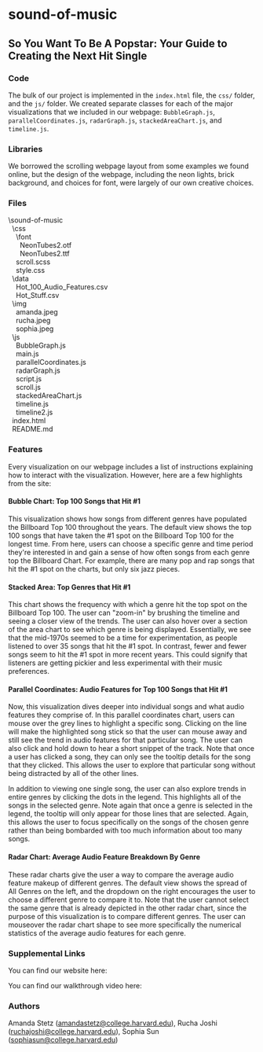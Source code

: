 # sound-of-music

## So You Want To Be A Popstar: Your Guide to Creating the Next Hit Single

### Code

The bulk of our project is implemented in the `index.html` file, the `css/` folder, and the `js/` folder. We created separate classes for each of the major visualizations that we included in our webpage: `BubbleGraph.js`, `parallelCoordinates.js`, `radarGraph.js`, `stackedAreaChart.js`, and `timeline.js`. 

### Libraries

We borrowed the scrolling webpage layout from some examples we found online, but the design of the webpage, including the neon lights, brick background, and choices for font, were largely of our own creative choices.

### Files

\sound-of-music <br>
  &nbsp;&nbsp;\css <br>
    &nbsp;&nbsp;&nbsp;&nbsp;\font <br>
      &nbsp;&nbsp;&nbsp;&nbsp;&nbsp;&nbsp;NeonTubes2.otf <br>
      &nbsp;&nbsp;&nbsp;&nbsp;&nbsp;&nbsp;NeonTubes2.ttf <br>
    &nbsp;&nbsp;&nbsp;&nbsp;scroll.scss <br>
    &nbsp;&nbsp;&nbsp;&nbsp;style.css <br>
  &nbsp;&nbsp;\data <br>
    &nbsp;&nbsp;&nbsp;&nbsp;Hot_100_Audio_Features.csv <br>
    &nbsp;&nbsp;&nbsp;&nbsp;Hot_Stuff.csv <br>
  &nbsp;&nbsp;\img <br>
    &nbsp;&nbsp;&nbsp;&nbsp;amanda.jpeg <br>
    &nbsp;&nbsp;&nbsp;&nbsp;rucha.jpeg <br>
    &nbsp;&nbsp;&nbsp;&nbsp;sophia.jpeg <br>
  &nbsp;&nbsp;\js <br>
    &nbsp;&nbsp;&nbsp;&nbsp;BubbleGraph.js <br>
    &nbsp;&nbsp;&nbsp;&nbsp;main.js <br>
    &nbsp;&nbsp;&nbsp;&nbsp;parallelCoordinates.js <br>
    &nbsp;&nbsp;&nbsp;&nbsp;radarGraph.js <br>
    &nbsp;&nbsp;&nbsp;&nbsp;script.js <br>
    &nbsp;&nbsp;&nbsp;&nbsp;scroll.js <br>
    &nbsp;&nbsp;&nbsp;&nbsp;stackedAreaChart.js <br>
    &nbsp;&nbsp;&nbsp;&nbsp;timeline.js <br>
    &nbsp;&nbsp;&nbsp;&nbsp;timeline2.js <br>
  &nbsp;&nbsp;index.html <br>
  &nbsp;&nbsp;README.md <br>

### Features

Every visualization on our webpage includes a list of instructions explaining how to interact with the visualization. However, here are a few highlights from the site:

#### Bubble Chart: Top 100 Songs that Hit #1

This visualization shows how songs from different genres have populated the Billboard Top 100 throughout the years. The default view shows the top 100 songs that have taken the #1 spot on the Billboard Top 100 for the longest time. From here, users can choose a specific genre and time period they're interested in and gain a sense of how often songs from each genre top the Billboard Chart. For example, there are many pop and rap songs that hit the #1 spot on the charts, but only six jazz pieces. 

#### Stacked Area: Top Genres that Hit #1

This chart shows the frequency with which a genre hit the top spot on the Billboard Top 100. The user can "zoom-in" by brushing the timeline and seeing a closer view of the trends. The user can also hover over a section of the area chart to see which genre is being displayed. Essentially, we see that the mid-1970s seemed to be a time for experimentation, as people listened to over 35 songs that hit the #1 spot. In contrast, fewer and fewer songs seem to hit the #1 spot in more recent years. This could signify that listeners are getting pickier and less experimental with their music preferences.

#### Parallel Coordinates: Audio Features for Top 100 Songs that Hit #1

Now, this visualization dives deeper into individual songs and what audio features they comprise of. In this parallel coordinates chart, users can mouse over the grey lines to highlight a specific song. Clicking on the line will make the highlighted song stick so that the user can mouse away and still see the trend in audio features for that particular song. The user can also click and hold down to hear a short snippet of the track. Note that once a user has clicked a song, they can only see the tooltip details for the song that they clicked. This allows the user to explore that particular song without being distracted by all of the other lines.

In addition to viewing one single song, the user can also explore trends in entire genres by clicking the dots in the legend. This highlights all of the songs in the selected genre. Note again that once a genre is selected in the legend, the tooltip will only appear for those lines that are selected. Again, this allows the user to focus specifically on the songs of the chosen genre rather than being bombarded with too much information about too many songs.

#### Radar Chart: Average Audio Feature Breakdown By Genre

These radar charts give the user a way to compare the average audio feature makeup of different genres. The default view shows the spread of All Genres on the left, and the dropdown on the right encourages the user to choose a different genre to compare it to. Note that the user cannot select the same genre that is already depicted in the other radar chart, since the purpose of this visualization is to compare different genres. The user can mouseover the radar chart shape to see more specifically the numerical statistics of the average audio features for each genre.

### Supplemental Links
You can find our website here:

You can find our walkthrough video here:

### Authors
Amanda Stetz (amandastetz@college.harvard.edu), Rucha Joshi (ruchajoshi@college.harvard.edu), Sophia Sun (sophiasun@college.harvard.edu)

